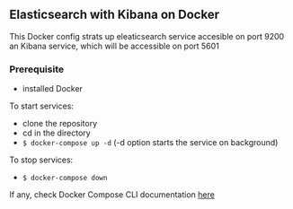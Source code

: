 ## Elasticsearch with Kibana on Docker

This Docker config strats up eleaticsearch service  accesible on port 9200 an Kibana service, which will be accessible on port 5601

### Prerequisite
- installed Docker

To start services:
- clone the repository
- cd in the directory
- `$ docker-compose up -d` (-d option starts the service on background)

To stop services:
- `$ docker-compose down`

If any, check Docker Compose CLI documentation [here](https://docs.docker.com/compose/reference/overview/) 
